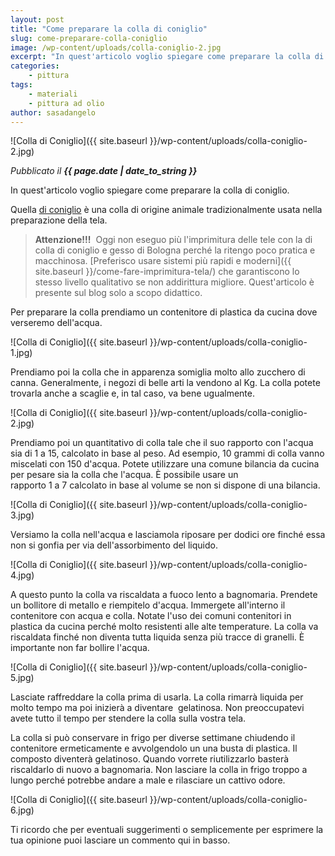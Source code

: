 ```yaml
---
layout: post
title: "Come preparare la colla di coniglio"
slug: come-preparare-colla-coniglio
image: /wp-content/uploads/colla-coniglio-2.jpg
excerpt: "In quest'articolo voglio spiegare come preparare la colla di coniglio. Quella di coniglio è una colla di origine animale tradizionalmente usata nella"
categories:
    - pittura
tags:
    - materiali
    - pittura ad olio
author: sasadangelo
---
```


![Colla di Coniglio]({{ site.baseurl }}/wp-content/uploads/colla-coniglio-2.jpg)

_Pubblicato il **{{ page.date | date_to_string }}**_

In quest'articolo voglio spiegare come preparare la colla di coniglio.

Quella [di coniglio](https://it.wikipedia.org/wiki/Colla_di_coniglio) è una colla di origine animale tradizionalmente usata nella preparazione della tela.

> **Attenzione!!!**  Oggi non eseguo più l'imprimitura delle tele con la di colla di coniglio e gesso di Bologna perché la ritengo poco pratica e macchinosa. [Preferisco usare sistemi più rapidi e moderni]({{ site.baseurl }}/come-fare-imprimitura-tela/) che garantiscono lo stesso livello qualitativo se non addirittura migliore. Quest'articolo è presente sul blog solo a scopo didattico.

Per preparare la colla prendiamo un contenitore di plastica da cucina dove verseremo dell'acqua.

![Colla di Coniglio]({{ site.baseurl }}/wp-content/uploads/colla-coniglio-1.jpg)

Prendiamo poi la colla che in apparenza somiglia molto allo zucchero di canna. Generalmente, i negozi di belle arti la vendono al Kg. La colla potete trovarla anche a scaglie e, in tal caso, va bene ugualmente.

![Colla di Coniglio]({{ site.baseurl }}/wp-content/uploads/colla-coniglio-2.jpg)

Prendiamo poi un quantitativo di colla tale che il suo rapporto con l'acqua sia di 1 a 15, calcolato in base al peso. Ad esempio, 10 grammi di colla vanno miscelati con 150 d'acqua. Potete utilizzare una comune bilancia da cucina per pesare sia la colla che l'acqua. È possibile usare un rapporto 1 a 7 calcolato in base al volume se non si dispone di una bilancia.

![Colla di Coniglio]({{ site.baseurl }}/wp-content/uploads/colla-coniglio-3.jpg)

Versiamo la colla nell'acqua e lasciamola riposare per dodici ore finché essa non si gonfia per via dell'assorbimento del liquido.

![Colla di Coniglio]({{ site.baseurl }}/wp-content/uploads/colla-coniglio-4.jpg)

A questo punto la colla va riscaldata a fuoco lento a bagnomaria. Prendete un bollitore di metallo e riempitelo d'acqua. Immergete all'interno il contenitore con acqua e colla. Notate l'uso dei comuni contenitori in plastica da cucina perché molto resistenti alle alte temperature. La colla va riscaldata finché non diventa tutta liquida senza più tracce di granelli. È importante non far bollire l'acqua.

![Colla di Coniglio]({{ site.baseurl }}/wp-content/uploads/colla-coniglio-5.jpg)

Lasciate raffreddare la colla prima di usarla. La colla rimarrà liquida per molto tempo ma poi inizierà a diventare  gelatinosa. Non preoccupatevi avete tutto il tempo per stendere la colla sulla vostra tela.

La colla si può conservare in frigo per diverse settimane chiudendo il contenitore ermeticamente e avvolgendolo un una busta di plastica. Il composto diventerà gelatinoso. Quando vorrete riutilizzarlo basterà riscaldarlo di nuovo a bagnomaria. Non lasciare la colla in frigo troppo a lungo perché potrebbe andare a male e rilasciare un cattivo odore.

![Colla di Coniglio]({{ site.baseurl }}/wp-content/uploads/colla-coniglio-6.jpg)

Ti ricordo che per eventuali suggerimenti o semplicemente per esprimere la tua opinione puoi lasciare un commento qui in basso.
